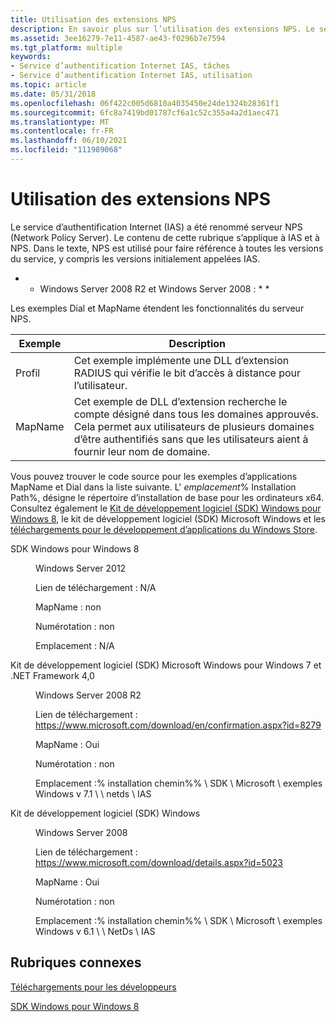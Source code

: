 ```yaml
---
title: Utilisation des extensions NPS
description: En savoir plus sur l’utilisation des extensions NPS. Le service d’authentification Internet (IAS) a été renommé serveur NPS (Network Policy Server).
ms.assetid: 3ee16279-7e11-4587-ae43-f0296b7e7594
ms.tgt_platform: multiple
keywords:
- Service d’authentification Internet IAS, tâches
- Service d’authentification Internet IAS, utilisation
ms.topic: article
ms.date: 05/31/2018
ms.openlocfilehash: 06f422c005d6810a4035450e24de1324b28361f1
ms.sourcegitcommit: 6fc8a7419bd01787cf6a1c52c355a4a2d1aec471
ms.translationtype: MT
ms.contentlocale: fr-FR
ms.lasthandoff: 06/10/2021
ms.locfileid: "111989068"
---
```

# <a name="using-nps-extensions"></a>Utilisation des extensions NPS

Le service d’authentification Internet (IAS) a été renommé serveur NPS (Network Policy Server). Le contenu de cette rubrique s’applique à IAS et à NPS. Dans le texte, NPS est utilisé pour faire référence à toutes les versions du service, y compris les versions initialement appelées IAS.

* * Windows Server 2008 R2 et Windows Server 2008 : * *

Les exemples Dial et MapName étendent les fonctionnalités du serveur NPS.



| Exemple             | Description                                                                                                                                                                                                     |
|--------------------|-----------------------------------------------------------------------------------------------------------------------------------------------------------------------------------------------------------------|
| Profil<br/>  | Cet exemple implémente une DLL d’extension RADIUS qui vérifie le bit d’accès à distance pour l’utilisateur.<br/>                                                                                                              |
| MapName<br/> | Cet exemple de DLL d’extension recherche le compte désigné dans tous les domaines approuvés. Cela permet aux utilisateurs de plusieurs domaines d’être authentifiés sans que les utilisateurs aient à fournir leur nom de domaine.<br/> |



 

Vous pouvez trouver le code source pour les exemples d’applications MapName et Dial dans la liste suivante. L' *emplacement*% Installation Path%, désigne le répertoire d’installation de base pour les ordinateurs x64. Consultez également le [Kit de développement logiciel (SDK) Windows pour Windows 8](https://developer.microsoft.com/windows/downloads/windows-8-sdk), le kit de développement logiciel (SDK) Microsoft Windows et les [téléchargements pour le développement d’applications du Windows Store](https://msdn.microsoft.com/windows/apps/br229516).

<dl> <dt>

SDK Windows pour Windows 8
</dt> <dd>

Windows Server 2012

Lien de téléchargement : N/A

MapName : non

Numérotation : non

Emplacement : N/A

</dd> <dt>

Kit de développement logiciel (SDK) Microsoft Windows pour Windows 7 et .NET Framework 4,0
</dt> <dd>

Windows Server 2008 R2

Lien de téléchargement : <https://www.microsoft.com/download/en/confirmation.aspx?id=8279>

MapName : Oui

Numérotation : non

Emplacement :% installation chemin%% \\ SDK \\ Microsoft \\ exemples Windows v 7.1 \\ \\ netds \\ IAS

</dd> <dt>

Kit de développement logiciel (SDK) Windows
</dt> <dd>

Windows Server 2008

Lien de téléchargement : <https://www.microsoft.com/download/details.aspx?id=5023>

MapName : Oui

Numérotation : non

Emplacement :% installation chemin%% \\ SDK \\ Microsoft \\ exemples Windows v 6.1 \\ \\ NetDs \\ IAS

</dd> </dl>

## <a name="related-topics"></a>Rubriques connexes

<dl> <dt>

[Téléchargements pour les développeurs](https://msdn.microsoft.com/windows/apps/br229516)
</dt> <dt>

[SDK Windows pour Windows 8](https://developer.microsoft.com/windows/downloads/windows-8-sdk)
</dt> </dl>

 

 





